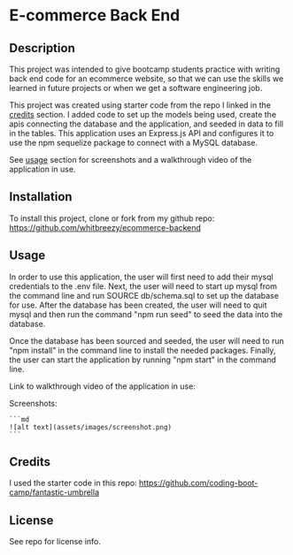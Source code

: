 # E-commerce Back End 

## Description

This project was intended to give bootcamp students practice with writing back end code for an ecommerce website, so that we can use the skills we learned in future projects or when we get a software engineering job. 

This project was created using starter code from the repo I linked in the [credits](#credits) section. I added code to set up the models being used, create the apis connecting the database and the application, and seeded in data to fill in the tables. This application uses an Express.js API and configures it to use the npm sequelize package to connect with a MySQL database. 

See [usage](#usage) section for screenshots and a walkthrough video of the application in use.

## Installation

To install this project, clone or fork from my github repo: https://github.com/whitbreezy/ecommerce-backend


## Usage

In order to use this application, the user will first need to add their mysql credentials to the .env file. Next, the user will need to start up mysql from the command line and run SOURCE db/schema.sql to set up the database for use. After the database has been created, the user will need to quit mysql and then run the command "npm run seed" to seed the data into the database.

Once the database has been sourced and seeded, the user will need to run "npm install" in the command line to install the needed packages. Finally, the user can start the application by running "npm start" in the command line.

Link to walkthrough video of the application in use:

Screenshots:

    ```md
    ![alt text](assets/images/screenshot.png)
    ```

## Credits

I used the starter code in this repo: https://github.com/coding-boot-camp/fantastic-umbrella

## License

See repo for license info.
